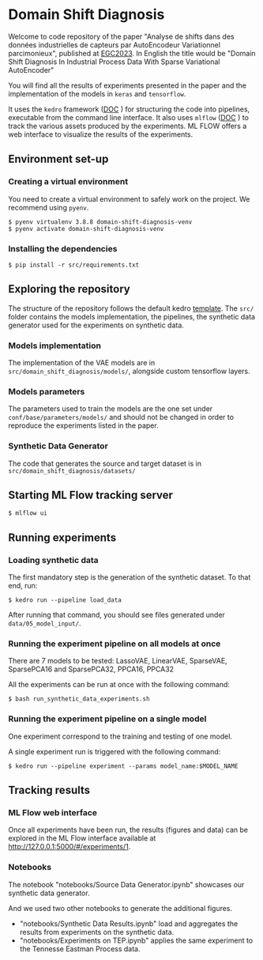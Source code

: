 # Domain Shift Diagnosis

Welcome to code repository of the paper "Analyse de shifts dans des données industrielles de capteurs
par AutoEncodeur Variationnel parcimonieux", published at [EGC2023](https://egc2023.sciencesconf.org/). In English the title would be "Domain Shift Diagnosis In Industrial Process Data With Sparse Variational AutoEncoder"

You will find all the results of experiments presented in the paper and the implementation of the models in `keras` and `tensorflow`.

It uses the `kedro` framework ([DOC](https://kedro.readthedocs.io/en/stable/) )  for structuring the code into pipelines, executable from the command line interface.
It also uses `mlflow` ([DOC](https://mlflow.org/) ) to track the various assets produced by the experiments. ML FLOW offers a web interface to visualize the results of the experiments.

## Environment set-up

### Creating a virtual environment

You need to create a virtual environment to safely work on the project. We recommend
using `pyenv`.

```console
$ pyenv virtualenv 3.8.8 domain-shift-diagnosis-venv
$ pyenv activate domain-shift-diagnosis-venv
```

### Installing the dependencies

```console
$ pip install -r src/requirements.txt
```

## Exploring the repository
The structure of the repository follows the default kedro [template](https://kedro.readthedocs.io/en/stable/faq/architecture_overview.html).
The `src/` folder contains the models implementation, the pipelines, the synthetic data generator used for the experiments on synthetic data.

### Models implementation
The implementation of the VAE models are in `src/domain_shift_diagnosis/models/`, alongside custom tensorflow layers.

### Models parameters
The parameters used to train the models are the one set under `conf/base/parameters/models/` and should not be changed in order to reproduce the experiments listed in the paper.

### Synthetic Data Generator
The code that generates the source and target dataset is in `src/domain_shift_diagnosis/datasets/`

## Starting ML Flow tracking server

```console
$ mlflow ui
```

## Running experiments

### Loading synthetic data
The first mandatory step is the generation of the synthetic dataset. To that end, run:

```console
$ kedro run --pipeline load_data
```
After running that command, you should see files generated under `data/05_model_input/`.

### Running the experiment pipeline on all models at once
There are 7 models to be tested: LassoVAE, LinearVAE, SparseVAE, SparsePCA16 and SparsePCA32, PPCA16, PPCA32

All the experiments can be run at once with the following command:
```console
$ bash run_synthetic_data_experiments.sh
```

### Running the experiment pipeline on a single model
One experiment correspond to the training and testing of one model.

A single experiment run is triggered with the following command:

```console
$ kedro run --pipeline experiment --params model_name:$MODEL_NAME
```

## Tracking results

### ML Flow web interface
Once all experiments have been run, the results (figures and data) can be explored in the ML Flow interface available at http://127.0.0.1:5000/#/experiments/1.

### Notebooks
The notebook "notebooks/Source Data Generator.ipynb" showcases our synthetic data generator.

And we used two other notebooks to generate the additional figures.
- "notebooks/Synthetic Data Results.ipynb" load and aggregates the results from experiments on the synthetic data.
- "notebooks/Experiments on TEP.ipynb" applies the same experiment to the Tennesse Eastman Process data.

